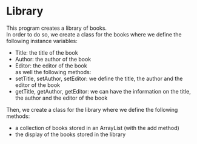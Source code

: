 # Library
This program creates a library of books.
<br>
In order to do so, we create a class for the books where we define the following instance variables:
  - Title: the title of the book
  - Author: the author of the book
  - Editor: the editor of the book <br>
as well the following methods:
  - setTitle, setAuthor, setEditor: we define the title, the author and the editor of the book
  - getTitle, getAuthor, getEditor: we can have the information on the title, the author and the editor of the book
  
 Then, we create a class for the library where we define the following methods:
   - a collection of books stored in an ArrayList (with the add method)
   - the display of the books stored in the library
